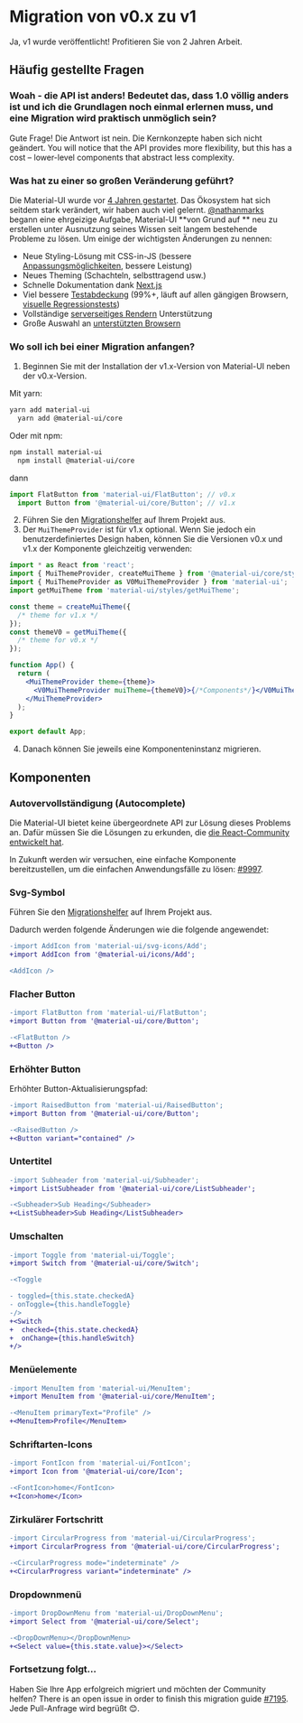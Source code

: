 # Migration von v0.x zu v1

<p class="description">Ja, v1 wurde veröffentlicht! Profitieren Sie von 2 Jahren Arbeit.</p>

## Häufig gestellte Fragen

### Woah - die API ist anders! Bedeutet das, dass 1.0 völlig anders ist und ich die Grundlagen noch einmal erlernen muss, und eine Migration wird praktisch unmöglich sein?

Gute Frage! Die Antwort ist nein. Die Kernkonzepte haben sich nicht geändert. You will notice that the API provides more flexibility, but this has a cost – lower-level components that abstract less complexity.

### Was hat zu einer so großen Veränderung geführt?

Die Material-UI wurde vor [4 Jahren gestartet](https://github.com/mui-org/material-ui/commit/28b768913b75752ecf9b6bb32766e27c241dbc46). Das Ökosystem hat sich seitdem stark verändert, wir haben auch viel gelernt. [@nathanmarks](https://github.com/nathanmarks/) begann eine ehrgeizige Aufgabe, Material-UI **von Grund auf ** neu zu erstellen unter Ausnutzung seines Wissen seit langem bestehende Probleme zu lösen. Um einige der wichtigsten Änderungen zu nennen:

- Neue Styling-Lösung mit CSS-in-JS (bessere[ Anpassungsmöglichkeiten](/customization/components/), bessere Leistung)
- Neues Theming (Schachteln, selbsttragend usw.)
- Schnelle Dokumentation dank [Next.js](https://github.com/zeit/next.js)
- Viel bessere [Testabdeckung](/guides/testing/) (99%+, läuft auf allen gängigen Browsern, [visuelle Regressionstests](https://www.argos-ci.com/mui-org/material-ui))
- Vollständige [serverseitiges Rendern](/guides/server-rendering/) Unterstützung
- Große Auswahl an [ unterstützten Browsern](/getting-started/supported-platforms/)

### Wo soll ich bei einer Migration anfangen?

1. Beginnen Sie mit der Installation der v1.x-Version von Material-UI neben der v0.x-Version.

Mit yarn:

```sh
yarn add material-ui
  yarn add @material-ui/core
```

Oder mit npm:

```sh
npm install material-ui
  npm install @material-ui/core
```

dann

```js
import FlatButton from 'material-ui/FlatButton'; // v0.x
  import Button from '@material-ui/core/Button'; // v1.x
```

2. Führen Sie den [Migrationshelfer](https://github.com/mui-org/material-ui/tree/master/packages/material-ui-codemod) auf Ihrem Projekt aus.
3. Der `MuiThemeProvider` ist für v1.x optional. Wenn Sie jedoch ein benutzerdefiniertes Design haben, können Sie die Versionen v0.x und v1.x der Komponente gleichzeitig verwenden:

```jsx
import * as React from 'react';
import { MuiThemeProvider, createMuiTheme } from '@material-ui/core/styles'; // v1.x
import { MuiThemeProvider as V0MuiThemeProvider } from 'material-ui';
import getMuiTheme from 'material-ui/styles/getMuiTheme';

const theme = createMuiTheme({
  /* theme for v1.x */
});
const themeV0 = getMuiTheme({
  /* theme for v0.x */
});

function App() {
  return (
    <MuiThemeProvider theme={theme}>
      <V0MuiThemeProvider muiTheme={themeV0}>{/*Components*/}</V0MuiThemeProvider>
    </MuiThemeProvider>
  );
}

export default App;
```

4. Danach können Sie jeweils eine Komponenteninstanz migrieren.

## Komponenten

### Autovervollständigung (Autocomplete)

Die Material-UI bietet keine übergeordnete API zur Lösung dieses Problems an. Dafür müssen Sie die Lösungen zu erkunden, die [die React-Community entwickelt hat](/components/autocomplete/).

In Zukunft werden wir versuchen, eine einfache Komponente bereitzustellen, um die einfachen Anwendungsfälle zu lösen: [#9997](https://github.com/mui-org/material-ui/issues/9997).

### Svg-Symbol

Führen Sie den [Migrationshelfer](https://github.com/mui-org/material-ui/tree/master/packages/material-ui-codemod) auf Ihrem Projekt aus.

Dadurch werden folgende Änderungen wie die folgende angewendet:

```diff
-import AddIcon from 'material-ui/svg-icons/Add';
+import AddIcon from '@material-ui/icons/Add';

<AddIcon />
```

### Flacher Button

```diff
-import FlatButton from 'material-ui/FlatButton';
+import Button from '@material-ui/core/Button';

-<FlatButton />
+<Button />
```

### Erhöhter Button

Erhöhter Button-Aktualisierungspfad:

```diff
-import RaisedButton from 'material-ui/RaisedButton';
+import Button from '@material-ui/core/Button';

-<RaisedButton />
+<Button variant="contained" />
```

### Untertitel

```diff
-import Subheader from 'material-ui/Subheader';
+import ListSubheader from '@material-ui/core/ListSubheader';

-<Subheader>Sub Heading</Subheader>
+<ListSubheader>Sub Heading</ListSubheader>
```

### Umschalten

```diff
-import Toggle from 'material-ui/Toggle';
+import Switch from '@material-ui/core/Switch';

-<Toggle

- toggled={this.state.checkedA}
- onToggle={this.handleToggle}
-/>
+<Switch
+  checked={this.state.checkedA}
+  onChange={this.handleSwitch}
+/>
```

### Menüelemente

```diff
-import MenuItem from 'material-ui/MenuItem';
+import MenuItem from '@material-ui/core/MenuItem';

-<MenuItem primaryText="Profile" />
+<MenuItem>Profile</MenuItem>
```

### Schriftarten-Icons

```diff
-import FontIcon from 'material-ui/FontIcon';
+import Icon from '@material-ui/core/Icon';

-<FontIcon>home</FontIcon>
+<Icon>home</Icon>
```

### Zirkulärer Fortschritt

```diff
-import CircularProgress from 'material-ui/CircularProgress';
+import CircularProgress from '@material-ui/core/CircularProgress';

-<CircularProgress mode="indeterminate" />
+<CircularProgress variant="indeterminate" />
```

### Dropdownmenü

```diff
-import DropDownMenu from 'material-ui/DropDownMenu';
+import Select from '@material-ui/core/Select';

-<DropDownMenu></DropDownMenu>
+<Select value={this.state.value}></Select>
```

### Fortsetzung folgt…

Haben Sie Ihre App erfolgreich migriert und möchten der Community helfen? There is an open issue in order to finish this migration guide [#7195](https://github.com/mui-org/material-ui/issues/7195). Jede Pull-Anfrage wird begrüßt 😊.
